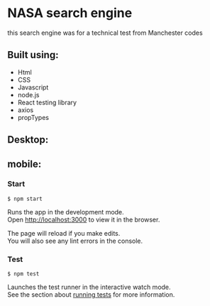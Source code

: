 # NASA search engine
this search engine was for a technical test from Manchester codes

## Built using:
- Html
- CSS
- Javascript
- node.js
- React testing library
- axios
- propTypes 

## Desktop:


## mobile:


### Start

`$ npm start`

Runs the app in the development mode.\
Open [http://localhost:3000](http://localhost:3000) to view it in the browser.

The page will reload if you make edits.\
You will also see any lint errors in the console.

### Test

`$ npm test`

Launches the test runner in the interactive watch mode.\
See the section about [running tests](https://facebook.github.io/create-react-app/docs/running-tests) for more information.


